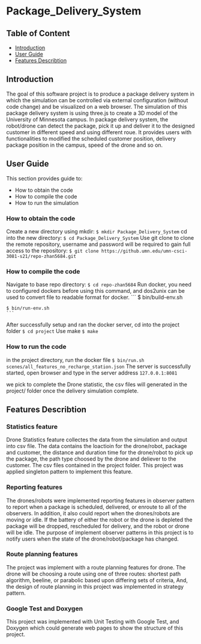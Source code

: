 # Package_Delivery_System


## Table of Content

- [Introduction](#Introduction)
- [User Guide](#User_Guide)
- [Features Describtion](#Features_Describtion)


## Introduction
The goal of this software project is to produce a package delivery system in which the simulation can be controlled via external configuration (without code change) and be visualized on a web browser. The simulation of this package delivery system is using three.js to create a 3D model of the University of Minnesota campus.
In package delivery system, the robot/drone can detect the package, pick it up and deliver it to the designed customer in different speed and using different roue. 
It provides users with functionalities to modified the scheduled customer position, delivery package position in the campus, speed of the drone and so on.



## User Guide
This section provides guide to:
- How to obtain the code
- How to compile the code
- How to run the simulation

### How to obtain the code
Create a new directory using mkdir:
    ```
    $ mkdir Package_Delivery_System
    ```
cd into the new directory:
    ```
    $ cd Package_Delivery_System
    ```
Use git clone to clone the remote repository, username and password will be required to gain full access to the repository:
    ```
    $ git clone https://github.umn.edu/umn-csci-3081-s21/repo-zhan5684.git
    ```

### How to compile the code
Navigate to base repo directory:
    ```
    $ cd repo-zhan5684
    ```
Run docker, you need to configured dockers before using this command, and dos2unix can be used to convert file to readable format for docker.
    ```
    $ bin/build-env.sh

    $ bin/run-env.sh
    ```
After successfully setup and ran the docker server, cd into the project folder
    ```
    $ cd project
    ```
Use make
    ```
    $ make
    ```

### How to run the code
in the project directory, run the docker file
    ```
    $ bin/run.sh scenes/all_features_no_recharge_station.json
    ```
The server is successfully started, open browser and type in the server address
    ```
    127.0.0.1:8081
    ```

we pick to complete the Drone statistic, the csv files will generated in the project/ folder once the delivery simulation complete.


## Features Describtion

### Statistics feature 
Drone Statistics feature collectes the data from the simulation and output into csv file. The data contains the loactioin for the drone/robot, package and customer, the distance and duration time for the drone/robot to pick up the package, the path type choosed by the drone and deliever to the customer. The csv files contained in the project folder. This project was applied singleton pattern to implement this feature. 

### Reporting features
The drones/robots were implemented reporting features in observer pattern to report when a package is scheduled, delivered, or enroute to all of the observers.
In addition, it also could report when the drones/robots are moving or idle. If the battery of either the robot or the drone is depleted the package will be dropped, rescheduled for delivery, and the robot or drone will be idle. The purpose of implement observer patterns in this project is to notify users when the state of the drone/robot/package has changed.

### Route planning features
The project was implement with a route planning features for drone. The drone will be choosing a route using one of three routes: shortest path algorithm, beeline, or parabolic based upon differing sets of criteria, 
And, the design of route planning in this project was implemented in strategy pattern.

### Google Test and Doxygen
This project was implemented with Unit Testing with Google Test, and Doxygen which could generate web pages to show the structure of this project.
